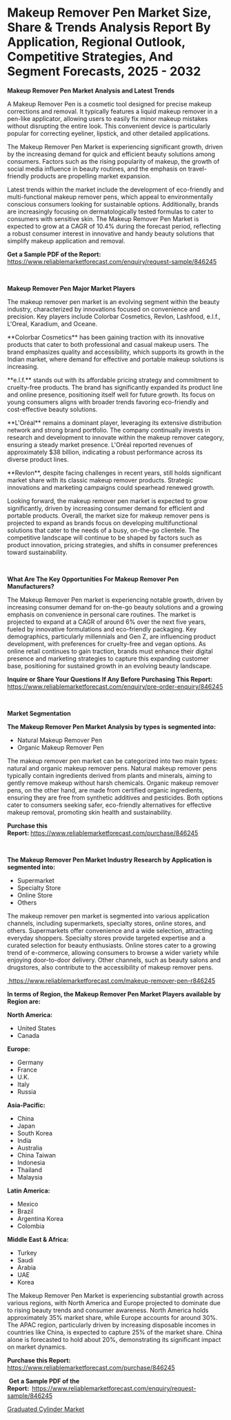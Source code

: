 <p><h1>Makeup Remover Pen Market Size, Share & Trends Analysis Report By Application, Regional Outlook, Competitive Strategies, And Segment Forecasts, 2025 - 2032</h1></p><p><strong>Makeup Remover Pen Market Analysis and Latest Trends</strong></p>
<p><p>A Makeup Remover Pen is a cosmetic tool designed for precise makeup corrections and removal. It typically features a liquid makeup remover in a pen-like applicator, allowing users to easily fix minor makeup mistakes without disrupting the entire look. This convenient device is particularly popular for correcting eyeliner, lipstick, and other detailed applications. </p><p>The Makeup Remover Pen Market is experiencing significant growth, driven by the increasing demand for quick and efficient beauty solutions among consumers. Factors such as the rising popularity of makeup, the growth of social media influence in beauty routines, and the emphasis on travel-friendly products are propelling market expansion. </p><p>Latest trends within the market include the development of eco-friendly and multi-functional makeup remover pens, which appeal to environmentally conscious consumers looking for sustainable options. Additionally, brands are increasingly focusing on dermatologically tested formulas to cater to consumers with sensitive skin. The Makeup Remover Pen Market is expected to grow at a CAGR of 10.4% during the forecast period, reflecting a robust consumer interest in innovative and handy beauty solutions that simplify makeup application and removal.</p></p>
<p><strong>Get a Sample PDF of the Report:&nbsp;</strong> <a href="https://www.reliablemarketforecast.com/enquiry/request-sample/846245?utm_campaign=1840&utm_medium=2&utm_source=Github&utm_content=ia&utm_term=08022025&utm_id=makeup-remover-pen">https://www.reliablemarketforecast.com/enquiry/request-sample/846245</a></p>
<p>&nbsp;</p>
<p><strong>Makeup Remover Pen Major Market Players</strong></p>
<p><p>The makeup remover pen market is an evolving segment within the beauty industry, characterized by innovations focused on convenience and precision. Key players include Colorbar Cosmetics, Revlon, Lashfood, e.l.f., L'Oreal, Karadium, and Oceane. </p><p>**Colorbar Cosmetics** has been gaining traction with its innovative products that cater to both professional and casual makeup users. The brand emphasizes quality and accessibility, which supports its growth in the Indian market, where demand for effective and portable makeup solutions is increasing.</p><p>**e.l.f.** stands out with its affordable pricing strategy and commitment to cruelty-free products. The brand has significantly expanded its product line and online presence, positioning itself well for future growth. Its focus on young consumers aligns with broader trends favoring eco-friendly and cost-effective beauty solutions.</p><p>**L'Oréal** remains a dominant player, leveraging its extensive distribution network and strong brand portfolio. The company continually invests in research and development to innovate within the makeup remover category, ensuring a steady market presence. L'Oréal reported revenues of approximately $38 billion, indicating a robust performance across its diverse product lines.</p><p>**Revlon**, despite facing challenges in recent years, still holds significant market share with its classic makeup remover products. Strategic innovations and marketing campaigns could spearhead renewed growth.</p><p>Looking forward, the makeup remover pen market is expected to grow significantly, driven by increasing consumer demand for efficient and portable products. Overall, the market size for makeup remover pens is projected to expand as brands focus on developing multifunctional solutions that cater to the needs of a busy, on-the-go clientele. The competitive landscape will continue to be shaped by factors such as product innovation, pricing strategies, and shifts in consumer preferences toward sustainability.</p></p>
<p>&nbsp;</p>
<p><strong>What Are The Key Opportunities For Makeup Remover Pen Manufacturers?</strong></p>
<p><p>The Makeup Remover Pen market is experiencing notable growth, driven by increasing consumer demand for on-the-go beauty solutions and a growing emphasis on convenience in personal care routines. The market is projected to expand at a CAGR of around 6% over the next five years, fueled by innovative formulations and eco-friendly packaging. Key demographics, particularly millennials and Gen Z, are influencing product development, with preferences for cruelty-free and vegan options. As online retail continues to gain traction, brands must enhance their digital presence and marketing strategies to capture this expanding customer base, positioning for sustained growth in an evolving beauty landscape.</p></p>
<p><strong>Inquire or Share Your Questions If Any Before Purchasing This Report:</strong> <a href="https://www.reliablemarketforecast.com/enquiry/pre-order-enquiry/846245?utm_campaign=1840&utm_medium=2&utm_source=Github&utm_content=ia&utm_term=08022025&utm_id=makeup-remover-pen">https://www.reliablemarketforecast.com/enquiry/pre-order-enquiry/846245</a></p>
<p>&nbsp;</p>
<p><strong>Market Segmentation</strong></p>
<p><strong>The Makeup Remover Pen Market Analysis by types is segmented into:</strong></p>
<p><ul><li>Natural Makeup Remover Pen</li><li>Organic Makeup Remover Pen</li></ul></p>
<p><p>The makeup remover pen market can be categorized into two main types: natural and organic makeup remover pens. Natural makeup remover pens typically contain ingredients derived from plants and minerals, aiming to gently remove makeup without harsh chemicals. Organic makeup remover pens, on the other hand, are made from certified organic ingredients, ensuring they are free from synthetic additives and pesticides. Both options cater to consumers seeking safer, eco-friendly alternatives for effective makeup removal, promoting skin health and sustainability.</p></p>
<p><strong>Purchase this Report:&nbsp;</strong><a href="https://www.reliablemarketforecast.com/purchase/846245?utm_campaign=1840&utm_medium=2&utm_source=Github&utm_content=ia&utm_term=08022025&utm_id=makeup-remover-pen">https://www.reliablemarketforecast.com/purchase/846245</a></p>
<p>&nbsp;</p>
<p><strong>The Makeup Remover Pen Market Industry Research by Application is segmented into:</strong></p>
<p><ul><li>Supermarket</li><li>Specialty Store</li><li>Online Store</li><li>Others</li></ul></p>
<p><p>The makeup remover pen market is segmented into various application channels, including supermarkets, specialty stores, online stores, and others. Supermarkets offer convenience and a wide selection, attracting everyday shoppers. Specialty stores provide targeted expertise and a curated selection for beauty enthusiasts. Online stores cater to a growing trend of e-commerce, allowing consumers to browse a wider variety while enjoying door-to-door delivery. Other channels, such as beauty salons and drugstores, also contribute to the accessibility of makeup remover pens.</p></p>
<p><a href="https://www.reliablemarketforecast.com/makeup-remover-pen-r846245?utm_campaign=1840&utm_medium=2&utm_source=Github&utm_content=ia&utm_term=08022025&utm_id=makeup-remover-pen">&nbsp;https://www.reliablemarketforecast.com/makeup-remover-pen-r846245</a></p>
<p><strong>In terms of Region, the Makeup Remover Pen Market Players available by Region are:</strong></p>
<p>
    <p> <strong> North America: </strong>
        <ul>
            <li>United States</li>
            <li>Canada</li>
        </ul>
        </p> 
    <p> <strong> Europe: </strong>
        <ul>
            <li>Germany</li>
            <li>France</li>
            <li>U.K.</li>
            <li>Italy</li>
            <li>Russia</li>
        </ul>
        </p> 
    <p> <strong> Asia-Pacific: </strong>
        <ul>
            <li>China</li>
            <li>Japan</li>
            <li>South Korea</li>
            <li>India</li>
            <li>Australia</li>
            <li>China Taiwan</li>
            <li>Indonesia</li>
            <li>Thailand</li>
            <li>Malaysia</li>
        </ul>
        </p> 
    <p> <strong> Latin America: </strong>
        <ul>
            <li>Mexico</li>
            <li>Brazil</li>
            <li>Argentina Korea</li>
            <li>Colombia</li>
        </ul>
        </p> 
    <p> <strong> Middle East & Africa: </strong>
        <ul>
            <li>Turkey</li>
            <li>Saudi</li>
            <li>Arabia</li>
            <li>UAE</li>
            <li>Korea</li>
        </ul>
    </p>
    </p>
<p><p>The Makeup Remover Pen Market is experiencing substantial growth across various regions, with North America and Europe projected to dominate due to rising beauty trends and consumer awareness. North America holds approximately 35% market share, while Europe accounts for around 30%. The APAC region, particularly driven by increasing disposable incomes in countries like China, is expected to capture 25% of the market share. China alone is forecasted to hold about 20%, demonstrating its significant impact on market dynamics.</p></p>
<p><strong>Purchase this Report: </strong><a href="https://www.reliablemarketforecast.com/purchase/846245?utm_campaign=1840&utm_medium=2&utm_source=Github&utm_content=ia&utm_term=08022025&utm_id=makeup-remover-pen">https://www.reliablemarketforecast.com/purchase/846245</a></p>
<p>&nbsp;<strong>Get a Sample PDF of the Report:&nbsp;&nbsp;</strong><a href="https://www.reliablemarketforecast.com/enquiry/request-sample/846245?utm_campaign=1840&utm_medium=2&utm_source=Github&utm_content=ia&utm_term=08022025&utm_id=makeup-remover-pen">https://www.reliablemarketforecast.com/enquiry/request-sample/846245</a></p>
<p><strong></strong></p>
<p><p><a href="https://github.com/vimar16th/Market-Research-Report-List-7/blob/main/graduated-cylinder-market.md?utm_campaign=1840&utm_medium=2&utm_source=Github&utm_content=ia&utm_term=08022025&utm_id=makeup-remover-pen">Graduated Cylinder Market</a></p></p>